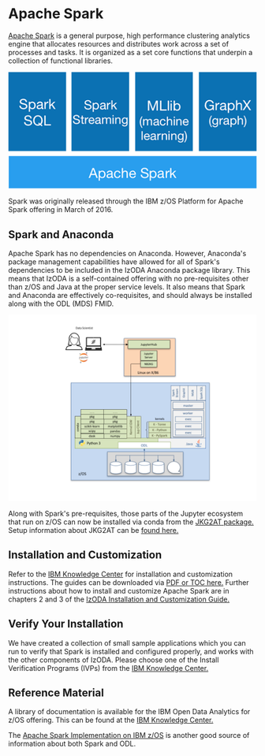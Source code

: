 # Apache Spark

[Apache Spark](https://spark.apache.org/) is a general purpose, high performance clustering analytics engine that allocates resources and distributes work across a set of processes and tasks. It is organized as a set core functions that underpin a collection of functional libraries.

![Spark stack](../img/spark-stack.png)

Spark was originally released through the IBM z/OS Platform for Apache Spark offering in March of 2016.

## Spark and Anaconda

Apache Spark has no dependencies on Anaconda. However, Anaconda's package management capabilities have allowed for all of Spark's dependencies to be included in the IzODA Anaconda package library. This means that IzODA is a self-contained offering with no pre-requisites other than z/OS and Java at the proper service levels. It also means that Spark and Anaconda are effectively co-requisites, and should always be installed along with the ODL (MDS) FMID.

![Spark Architecture](../img/IzODA_SparkArchitecture.png)

Along with Spark's pre-requisites, those parts of the Jupyter ecosystem that run on z/OS can now be installed via conda from the [JKG2AT package.](https://anaconda.org/izoda/jkg2at) Setup information about JKG2AT can be [found here.](jupyter-remote-notebook/)

## Installation and Customization

Refer to the [IBM Knowledge Center](https://www.ibm.com/support/knowledgecenter/) for installation and customization instructions. The guides can be downloaded via [PDF or TOC here.](https://www.ibm.com/support/knowledgecenter/SS3H8V_1.1.0/com.ibm.izoda.v1r1.izodalp/izoda.htm) Further instructions about how to install and customize Apache Spark are in chapters 2 and 3 of the [IzODA Installation and Customization Guide.](https://www-304.ibm.com/servers/resourcelink/svc00100.nsf/pages/izodav110sc279033/$file/azk1a100.pdf)

## Verify Your Installation

We have created a collection of small sample applications which you can run to verify that Spark is installed and configured properly, and works with the other components of IzODA. Please choose one of the Install Verification Programs (IVPs) from the [IBM Knowledge Center.](https://www.ibm.com/support/knowledgecenter/en/SS3H8V_1.1.0/com.ibm.izoda.v1r1.azka100/topics/azkic_c_partverify.htm)

## Reference Material

A library of documentation is available for the IBM Open Data Analytics for z/OS offering. This can be found at the [IBM Knowledge Center.](https://www.ibm.com/support/knowledgecenter/)

The [Apache Spark Implementation on IBM z/OS](http://www.redbooks.ibm.com/abstracts/sg248325.html) is another good source of information about both Spark and ODL.
